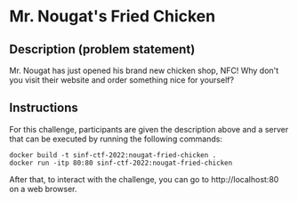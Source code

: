 # Mr. Nougat's Fried Chicken

## Description (problem statement)

Mr. Nougat has just opened his brand new chicken shop, NFC! Why don't you visit their website and order something nice for yourself?

## Instructions

For this challenge, participants are given the description above and a server that can be executed by running the following commands:

```shell
docker build -t sinf-ctf-2022:nougat-fried-chicken .
docker run -itp 80:80 sinf-ctf-2022:nougat-fried-chicken
```

After that, to interact with the challenge, you can go to http://localhost:80 on a web browser.
